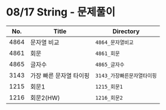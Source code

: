 # 08/17 String - 문제풀이

| No.  | Title                       | Directory               |
| ---- | --------------------------- | ----------------------- |
| 4864  | 문자열 비교 | `4864_문자열비교`           |
| 4861 | 회문 | `4861_회문`           |
| 4865 | 글자수 | `4865_글자수`           |
| 3143 | 가장 빠른 문자열 타이핑 | `3143_가장빠른문자열타이핑`           |
| 1215 | 회문1 | `1215_회문1`           |
| 1216 | 회문2(HW) | `1216_회문2`           |